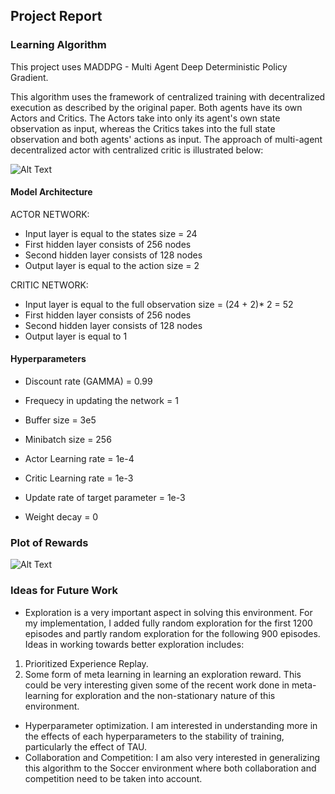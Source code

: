 ## Project Report
### Learning Algorithm
This project uses MADDPG - Multi Agent Deep Deterministic Policy Gradient. <br>

This algorithm uses the framework of centralized training with decentralized execution as described by the original paper. Both agents have its own Actors and Critics. The Actors take into only its agent's own state observation as input, whereas the Critics takes into the full state observation and both agents' actions as input. The approach of multi-agent decentralized actor with centralized critic is illustrated below:

![Alt Text](link)

#### Model Architecture
ACTOR NETWORK: <br>
* Input layer is equal to the states size = 24<br>
* First hidden layer consists of 256 nodes<br>
* Second hidden layer consists of 128 nodes<br>
* Output layer is equal to the action size = 2<br>

CRITIC NETWORK: <br>
* Input layer is equal to the full observation size = (24 + 2)* 2 = 52 <br>
* First hidden layer consists of 256 nodes<br>
* Second hidden layer consists of 128 nodes<br>
* Output layer is equal to 1<br>

#### Hyperparameters
* Discount rate (GAMMA) = 0.99<br>

* Frequecy in updating the network = 1<br>

* Buffer size = 3e5<br>
* Minibatch size = 256<br>
* Actor Learning rate = 1e-4<br>
* Critic Learning rate = 1e-3<br>

* Update rate of target parameter = 1e-3<br>
* Weight decay = 0

### Plot of Rewards

![Alt Text](link)

### Ideas for Future Work
* Exploration is a very important aspect in solving this environment. For my implementation, I added fully random exploration for the first 1200 episodes and partly random exploration for the following 900 episodes. Ideas in working towards better exploration includes:
1. Prioritized Experience Replay. 
2. Some form of meta learning in learning an exploration reward. This could be very interesting given some of the recent work done in meta-learning for exploration and the non-stationary nature of this environment. 
* Hyperparameter optimization. I am interested in understanding more in the effects of each hyperparameters to the stability of training, particularly the effect of TAU. 
* Collaboration and Competition: I am also very interested in generalizing this algorithm to the Soccer environment where both collaboration and competition need to be taken into account. 
